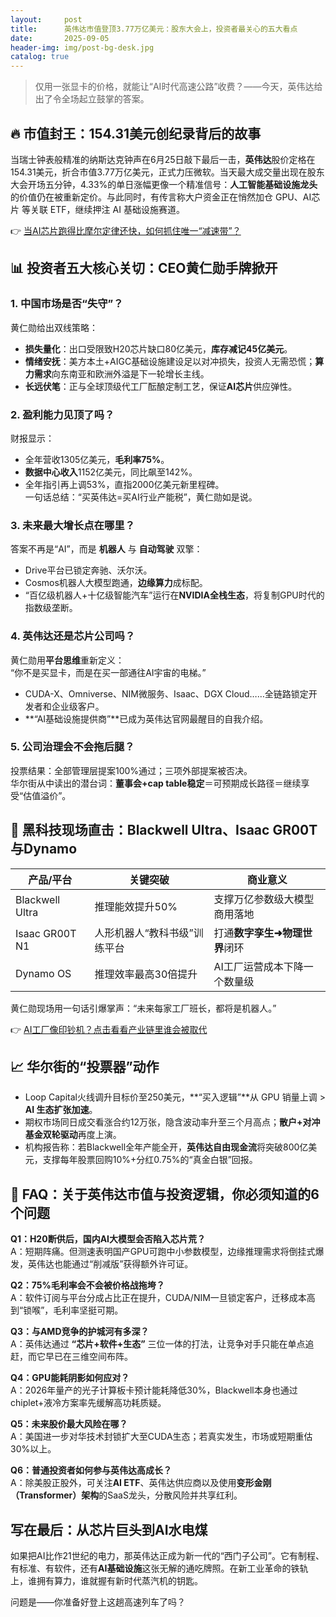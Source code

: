 ```yaml
---
layout:     post
title:      英伟达市值登顶3.77万亿美元：股东大会上，投资者最关心的五大看点
date:       2025-09-05
header-img: img/post-bg-desk.jpg
catalog: true
---
```


> 仅用一张显卡的价格，就能让“AI时代高速公路”收费？——今天，英伟达给出了令全场起立鼓掌的答案。

## 🔥 市值封王：154.31美元创纪录背后的故事
当瑞士钟表般精准的纳斯达克钟声在6月25日敲下最后一击，**英伟达**股价定格在154.31美元，折合市值3.77万亿美元，正式力压微软。当天最大成交量出现在股东大会开场五分钟，4.33%的单日涨幅更像一个精准信号：**人工智能基础设施龙头**的价值仍在被重新定价。与此同时，有传言称大户资金正在悄然加仓 GPU、AI芯片 等关联 ETF，继续押注 AI 基础设施赛道。

👉 [当AI芯片跑得比摩尔定律还快，如何抓住唯一“减速带”？](https://okxdog.com/)

## 📊 投资者五大核心关切：CEO黄仁勋手牌掀开

### 1. 中国市场是否“失守”？
黄仁勋给出双线策略：  
- **损失量化**：出口受限致H20芯片缺口80亿美元，**库存减记45亿美元**。  
- **情绪安抚**：美方本土+AIGC基础设施建设足以对冲损失，投资人无需恐慌；**算力需求**向东南亚和欧洲外溢是下一轮增长主线。  
- **长远伏笔**：正与全球顶级代工厂酝酿定制工艺，保证**AI芯片**供应弹性。

### 2. 盈利能力见顶了吗？
财报显示：  
- 全年营收1305亿美元，**毛利率75%**。  
- **数据中心收入**1152亿美元，同比飙至142%。  
- 全年指引再上调53%，直指2000亿美元新里程碑。  
一句话总结：“买英伟达=买AI行业产能税”，黄仁勋如是说。

### 3. 未来最大增长点在哪里？
答案不再是“AI”，而是 **机器人** 与 **自动驾驶** 双擎：  
- Drive平台已锁定奔驰、沃尔沃。  
- Cosmos机器人大模型跑通，**边缘算力**成标配。  
- “百亿级机器人+十亿级智能汽车”运行在**NVIDIA全栈生态**，将复制GPU时代的指数级垄断。

### 4. 英伟达还是芯片公司吗？
黄仁勋用**平台思维**重新定义：  
“你不是买显卡，而是在买一部通往AI宇宙的电梯。”  
- CUDA-X、Omniverse、NIM微服务、Isaac、DGX Cloud……全链路锁定开发者和企业级客户。  
- **“AI基础设施提供商”**已成为英伟达官网最醒目的自我介绍。

### 5. 公司治理会不会拖后腿？
投票结果：全部管理层提案100%通过；三项外部提案被否决。  
华尔街从中读出的潜台词：**董事会+cap table稳定**＝可预期成长路径＝继续享受“估值溢价”。

## 🤖 黑科技现场直击：Blackwell Ultra、Isaac GR00T与Dynamo
| 产品/平台            | 关键突破                             | 商业意义                            |
|----------------------|--------------------------------------|-------------------------------------|
| Blackwell Ultra      | 推理能效提升50%                      | 支撑万亿参数级大模型商用落地        |
| Isaac GR00T N1      | 人形机器人“教科书级”训练平台         | 打通**数字孪生➜物理世界**闭环       |
| Dynamo OS            | 推理效率最高30倍提升                 | AI工厂运营成本下降一个数量级        |

黄仁勋现场用一句话引爆掌声：“未来每家工厂班长，都将是机器人。”

👉 [AI工厂像印钞机？点击看看产业链里谁会被取代](https://okxdog.com/)

## 📈 华尔街的“投票器”动作
- Loop Capital火线调升目标价至250美元，**“买入逻辑”**从 GPU 销量上调 > **AI 生态扩张加速**。  
- 期权市场同日成交看涨合约12万张，隐含波动率升至三个月高点；**散户+对冲基金双轮驱动**再度上演。  
- 机构报告称：若Blackwell全年产能全开，**英伟达自由现金流**将突破800亿美元，支撑每年股票回购10%+分红0.75%的“真金白银”回报。

## 🏁 FAQ：关于英伟达市值与投资逻辑，你必须知道的6个问题

**Q1：H20断供后，国内AI大模型会否陷入芯片荒？**  
A：短期阵痛。但测速表明国产GPU可跑中小参数模型，边缘推理需求将倒挂式爆发，英伟达也能通过“削减版”获得额外许可证。

**Q2：75%毛利率会不会被价格战拖垮？**  
A：软件订阅与平台分成占比正在提升，CUDA/NIM一旦锁定客户，迁移成本高到“锁喉”，毛利率坚挺可期。

**Q3：与AMD竞争的护城河有多深？**  
A：英伟达通过 **“芯片+软件+生态”** 三位一体的打法，让竞争对手只能在单点追赶，而它早已在三维空间布阵。

**Q4：GPU能耗阴影如何应对？**  
A：2026年量产的光子计算板卡预计能耗降低30%，Blackwell本身也通过chiplet+液冷方案率先缓解高功耗质疑。

**Q5：未来股价最大风险在哪？**  
A：美国进一步对华技术封锁扩大至CUDA生态；若真实发生，市场或短期重估30%以上。

**Q6：普通投资者如何参与英伟达高成长？**  
A：除美股正股外，可关注**AI ETF**、英伟达供应商以及使用**变形金刚（Transformer）架构**的SaaS龙头，分散风险并共享红利。

## 写在最后：从芯片巨头到AI水电煤
如果把AI比作21世纪的电力，那英伟达正成为新一代的“西门子公司”。它有制程、有标准、有软件，还有**AI基础设施**这张无解的通吃牌照。在新工业革命的铁轨上，谁拥有算力，谁就握有新时代蒸汽机的钥匙。

问题是——你准备好登上这趟高速列车了吗？